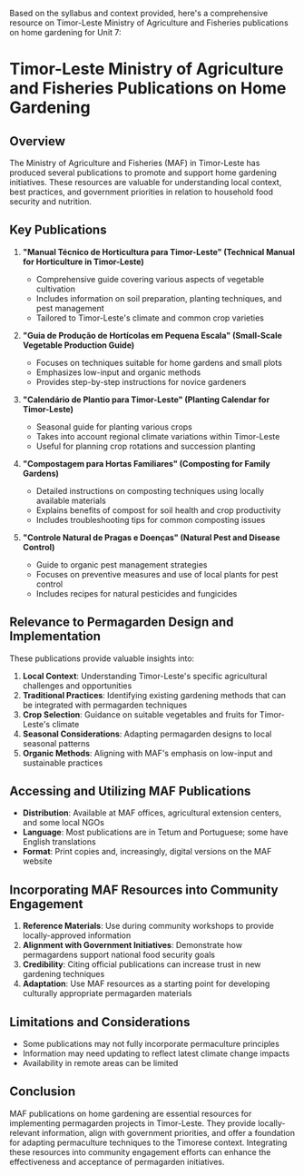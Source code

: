 Based on the syllabus and context provided, here's a comprehensive resource on Timor-Leste Ministry of Agriculture and Fisheries publications on home gardening for Unit 7:

# Timor-Leste Ministry of Agriculture and Fisheries Publications on Home Gardening

## Overview

The Ministry of Agriculture and Fisheries (MAF) in Timor-Leste has produced several publications to promote and support home gardening initiatives. These resources are valuable for understanding local context, best practices, and government priorities in relation to household food security and nutrition.

## Key Publications

1. **"Manual Técnico de Horticultura para Timor-Leste" (Technical Manual for Horticulture in Timor-Leste)**
   - Comprehensive guide covering various aspects of vegetable cultivation
   - Includes information on soil preparation, planting techniques, and pest management
   - Tailored to Timor-Leste's climate and common crop varieties

2. **"Guia de Produção de Hortícolas em Pequena Escala" (Small-Scale Vegetable Production Guide)**
   - Focuses on techniques suitable for home gardens and small plots
   - Emphasizes low-input and organic methods
   - Provides step-by-step instructions for novice gardeners

3. **"Calendário de Plantio para Timor-Leste" (Planting Calendar for Timor-Leste)**
   - Seasonal guide for planting various crops
   - Takes into account regional climate variations within Timor-Leste
   - Useful for planning crop rotations and succession planting

4. **"Compostagem para Hortas Familiares" (Composting for Family Gardens)**
   - Detailed instructions on composting techniques using locally available materials
   - Explains benefits of compost for soil health and crop productivity
   - Includes troubleshooting tips for common composting issues

5. **"Controle Natural de Pragas e Doenças" (Natural Pest and Disease Control)**
   - Guide to organic pest management strategies
   - Focuses on preventive measures and use of local plants for pest control
   - Includes recipes for natural pesticides and fungicides

## Relevance to Permagarden Design and Implementation

These publications provide valuable insights into:

1. **Local Context**: Understanding Timor-Leste's specific agricultural challenges and opportunities
2. **Traditional Practices**: Identifying existing gardening methods that can be integrated with permagarden techniques
3. **Crop Selection**: Guidance on suitable vegetables and fruits for Timor-Leste's climate
4. **Seasonal Considerations**: Adapting permagarden designs to local seasonal patterns
5. **Organic Methods**: Aligning with MAF's emphasis on low-input and sustainable practices

## Accessing and Utilizing MAF Publications

- **Distribution**: Available at MAF offices, agricultural extension centers, and some local NGOs
- **Language**: Most publications are in Tetum and Portuguese; some have English translations
- **Format**: Print copies and, increasingly, digital versions on the MAF website

## Incorporating MAF Resources into Community Engagement

1. **Reference Materials**: Use during community workshops to provide locally-approved information
2. **Alignment with Government Initiatives**: Demonstrate how permagardens support national food security goals
3. **Credibility**: Citing official publications can increase trust in new gardening techniques
4. **Adaptation**: Use MAF resources as a starting point for developing culturally appropriate permagarden materials

## Limitations and Considerations

- Some publications may not fully incorporate permaculture principles
- Information may need updating to reflect latest climate change impacts
- Availability in remote areas can be limited

## Conclusion

MAF publications on home gardening are essential resources for implementing permagarden projects in Timor-Leste. They provide locally-relevant information, align with government priorities, and offer a foundation for adapting permaculture techniques to the Timorese context. Integrating these resources into community engagement efforts can enhance the effectiveness and acceptance of permagarden initiatives.